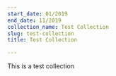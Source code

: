 ```yaml
---
start_date: 01/2019
end_date: 11/2019
collection_name: Test Collection
slug: test-collection
title: Test Collection

---
```

This is a test collection